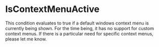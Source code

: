 # IsContextMenuActive #
This condition evaluates to true if a default windows context menu is currently being shown.
For the time being, it has no support for custom context menus. If there is a particular need for specific context menus, please let me know.